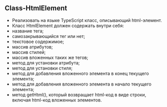 ## Class-HtmlElement
- Реализовать на языке TypeScript класс, описывающий html-элемент.
- Класс HtmlElement должен содержать внутри себя:
- название тега;
- самозакрывающийся тег или нет;
- текстовое содержимое;
- массив атрибутов;
- массив стилей;
- массив вложенных таких же тегов;
- метод для установки атрибута;
- метод для установки стиля;
- метод для добавления вложенного элемента в конец текущего элемента;
- метод для добавления вложенного элемента в начало текущего элемента;
- метод getHtml(), который возвращает html-код в виде строки, включая 
html-код вложенных элементов.
